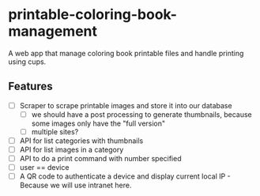 # printable-coloring-book-management
A web app that manage coloring book printable files and handle printing using cups. 

## Features
- [ ] Scraper to scrape printable images and store it into our database
  - [ ] we should have a post processing to generate thumbnails, because some images only have the "full version"
  - [ ] multiple sites?
- [ ] API for list categories with thumbnails
- [ ] API for list images in a category
- [ ] API to do a print command with number specified
- [ ] user == device
- [ ] A QR code to authenticate a device and display current local IP - Because we will use intranet here.
